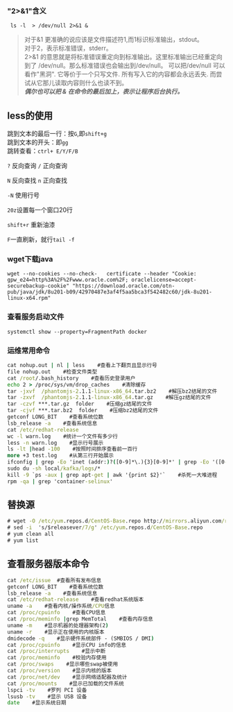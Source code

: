 ### "2>&1"含义

```
 ls -l  > /dev/null 2>&1 &  
```
> 对于&1 更准确的说应该是文件描述符1,而1标识标准输出，stdout。   
> 对于2，表示标准错误，stderr。   
> 2>&1 的意思就是将标准错误重定向到标准输出。这里标准输出已经重定向到了 /dev/null。那么标准错误也会输出到/dev/null。
> 可以把/dev/null 可以看作"黑洞". 它等价于一个只写文件. 所有写入它的内容都会永远丢失. 而尝试从它那儿读取内容则什么也读不到。   
> ***偶尔也可以把 & 在命令的最后加上，表示让程序后台执行。***   


## less的使用

跳到文本的最后一行：按`G`,即`shift+g`       
跳到文本的开头：即`gg`          
跳转查看：`ctrl+ E/Y/F/B`  

`?` 反向查询
`/` 正向查询

`N` 反向查找
`n` 正向查找

`-N` 使用行号

`20z`设置每一个窗口20行

`shift+r` 重新油漆

`F`一直刷新，就行`tail -f`

### wget下载java
```shelll
wget --no-cookies --no-check-   certificate --header "Cookie: gpw_e24=http%3A%2F%2Fwww.oracle.com%2F; oraclelicense=accept-securebackup-cookie" "https://download.oracle.com/otn-pub/java/jdk/8u201-b09/42970487e3af4f5aa5bca3f542482c60/jdk-8u201-linux-x64.rpm"
```

### 查看服务启动文件
```shell 
systemctl show --property=FragmentPath docker 
```

### 运维常用命令
``` cmd
cat nohup.out | nl | less    #查看上下翻页且显示行号 
file nohup.out    #检查文件类型
cat /root/.bash_history    #查看历史登录用户
echo 2 > /proc/sys/vm/drop_caches    #清除缓存
tar -jxvf  /phantomjs-2.1.1-linux-x86_64.tar.bz2    #解压bz2结尾的文件
tar -zxvf  /phantomjs-2.1.1-linux-x86_64.tar.gz    #解压gz结尾的文件
tar -czvf ***.tar.gz  folder    #压缩gz结尾的文件
tar -cjvf ***.tar.bz2  folder    #压缩bz2结尾的文件
getconf LONG_BIT    #查看系统位数
lsb_release -a    #查看系统信息
cat /etc/redhat-release
wc -l warn.log    #统计一个文件有多少行
less -n warn.log    #显示行号展示
ls -lt |head -100    #按照时间排序查看前一百行
more +3 test.log    #从第三行开始展示
ifconfig | grep -Eo 'inet (addr:)?([0-9]*\.){3}[0-9]*' | grep -Eo '([0-9]*\.){3}[0-9]*' | grep -v '127.0.0.1' | head -n 1    #快速查询IP
sudo du -sh local/kafka/logs/*
kill -9 `ps -aux | grep apt-get | awk '{print $2}'`    #杀死一大堆进程
rpm -qa | grep 'container-selinux'
```

## 替换源

```cmd 
# wget -O /etc/yum.repos.d/CentOS-Base.repo http://mirrors.aliyun.com/repo/Centos-7.repo
# sed -i  's/$releasever/7/g' /etc/yum.repos.d/CentOS-Base.repo
# yum clean all
# yum list
```

## 查看服务器版本命令

```cmd
cat /etc/issue  #查看所有发布信息
getconf LONG_BIT    #查看系统位数
lsb_release -a    #查看系统信息
cat /etc/redhat-release    #查看redhat系统版本
uname -a    #查看内核/操作系统/CPU信息
cat /proc/cpuinfo    #查看CPU信息
cat /proc/meminfo |grep MemTotal    #查看内存信息 
uname -m    #显示机器的处理器架构(2) 
uname -r    #显示正在使用的内核版本 
dmidecode -q    #显示硬件系统部件 - (SMBIOS / DMI) 
cat /proc/cpuinfo    #显示CPU info的信息 
cat /proc/interrupts    #显示中断 
cat /proc/meminfo    #校验内存使用 
cat /proc/swaps    #显示哪些swap被使用 
cat /proc/version    #显示内核的版本 
cat /proc/net/dev    #显示网络适配器及统计 
cat /proc/mounts    #显示已加载的文件系统 
lspci -tv    #罗列 PCI 设备 
lsusb -tv    #显示 USB 设备 
date    #显示系统日期 
```